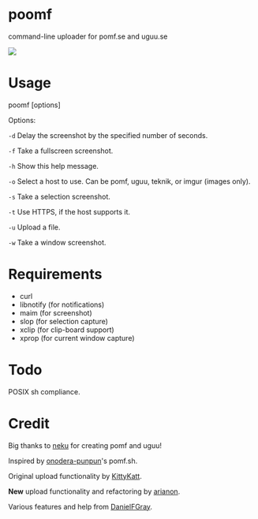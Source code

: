 poomf
========

command-line uploader for pomf.se and uguu.se

![](http://a.pomf.se/ooiyev.png)

Usage
=====

  poomf [options]
  
Options:

`-d` Delay the screenshot by the specified number of seconds.

`-f` Take a fullscreen screenshot.

`-h` Show this help message.

`-o` Select a host to use. Can be pomf, uguu, teknik, or imgur (images only).
  
`-s` Take a selection screenshot.

`-t` Use HTTPS, if the host supports it.

`-u` <file> Upload a file.

`-w` Take a window screenshot.

Requirements
============

- curl
- libnotify (for notifications)
- maim (for screenshot)
- slop (for selection capture)
- xclip (for clip-board support)
- xprop (for current window capture)

Todo
====

POSIX sh compliance.

Credit
======

Big thanks to [neku](https://github.com/nokonoko) for creating pomf and uguu!

Inspired by [onodera-punpun](https://github.com/onodera-punpun)'s pomf.sh.

Original upload functionality by [KittyKatt](https://github.com/KittyKatt).

**New** upload functionality and refactoring by [arianon](https://github.com/arianon).

Various features and help from [DanielFGray](https://github.com/DanielFGray).
